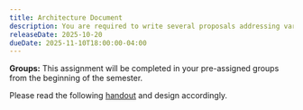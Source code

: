 ```yaml
---
title: Architecture Document
description: You are required to write several proposals addressing various technical problems. Each proposal must include supporting diagrams you deem necessary.
releaseDate: 2025-10-20
dueDate: 2025-11-10T18:00:00-04:00
---
```

**Groups:** This assignment will be completed in your pre-assigned groups from the beginning of the semester.

Please read the following [handout](https://drive.google.com/file/d/14qiIZ7lAKRtnvzEMfwZ-SIQbFkK_108K/view?usp=sharing) and design accordingly.